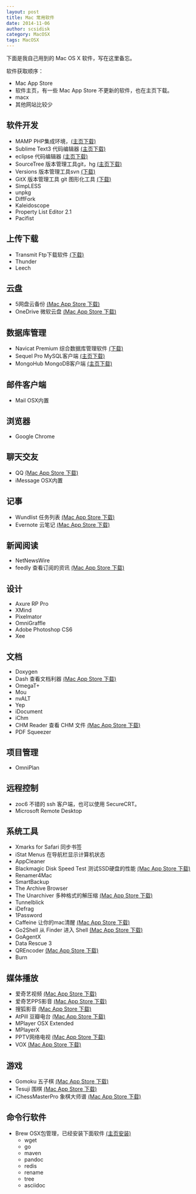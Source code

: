 ```yaml
---
layout: post
title: Mac 常用软件
date: 2014-11-06
author: scsidisk
category: MacOSX
tags: MacOSX
---
```


下面是我自己用到的 Mac OS X 软件，写在这里备忘。

软件获取顺序：

* Mac App Store
* 软件主页，有一些 Mac App Store 不更新的软件，也在主页下载。
* macx
* 其他网站比较少

## 软件开发

- MAMP PHP集成环境，[(主页下载)](http://www.mamp.info/en/downloads/)
- Sublime Text3 代码编辑器 [(主页下载)](http://www.sublimetext.com/3)
- eclipse 代码编辑器 [(主页下载)](https://www.eclipse.org)
- SourceTree 版本管理工具git，hg [(主页下载)](http://www.sourcetreeapp.com)
- Versions 版本管理工具svn [(下载)](http://soft.macx.cn/4153.htm)
- GitX 版本管理工具 git 图形化工具 [(下载)](http://soft.macx.cn/4153.htm)
- SimpLESS
- unpkg
- DiffFork
- Kaleidoscope
- Property List Editor 2.1
- Pacifist

## 上传下载

- Transmit Ftp下载软件 [(下载)](http://soft.macx.cn/2910.htm)
- Thunder
- Leech

## 云盘

- 5网盘云备份 [(Mac App Store 下载)](https://itunes.apple.com/cn/app/5wang-pan-yun-bei-fen/id615150853?mt=12)
- OneDrive 微软云盘 [(Mac App Store 下载)](https://itunes.apple.com/cn/app/onedrive/id823766827?mt=12)

## 数据库管理

- Navicat Premium 综合数据库管理软件 [(下载)](http://soft.macx.cn/soft5696.htm)
- Sequel Pro MySQL客户端 [(主页下载)](http://www.sequelpro.com)
- MongoHub MongoDB客户端 [(主页下载)](http://mongohub.todayclose.com/download)

## 邮件客户端

- Mail OSX内置

## 浏览器

- Google Chrome

## 聊天交友

- QQ [(Mac App Store 下载)](https://itunes.apple.com/cn/app/qq/id451108668?mt=12)
- iMessage OSX内置

## 记事

- Wundlist 任务列表 [(Mac App Store 下载)](https://itunes.apple.com/cn/app/qi-miao-qing-dan-ren-wu-guan/id410628904?mt=12)
- Evernote 云笔记 [(Mac App Store 下载)](https://itunes.apple.com/cn/app/yin-xiang-bi-ji/id406056744?mt=12)

## 新闻阅读

- NetNewsWire
- feedly 查看订阅的资讯 [(Mac App Store 下载)](https://itunes.apple.com/cn/app/feedly.-read-more-know-more./id865500966?mt=12)


## 设计

- Axure RP Pro
- XMind
- Pixelmator
- OmniGraffle
- Adobe Photoshop CS6
- Xee

## 文档

- Doxygen
- Dash 查看文档利器 [(Mac App Store 下载)](https://itunes.apple.com/cn/app/dash-docs-snippets/id458034879?mt=12)
- OmegaT+
- Mou
- nvALT
- Yep
- iDocument
- iChm
- CHM Reader 查看 CHM 文件 [(Mac App Store 下载)](https://itunes.apple.com/cn/app/chm-reader/id424182884?mt=12)
- PDF Squeezer

## 项目管理

- OmniPlan

## 远程控制

- zoc6 不错的 ssh 客户端，也可以使用 SecureCRT。
- Microsoft Remote Desktop

## 系统工具

- Xmarks for Safari 同步书签
- iStat Menus 在导航栏显示计算机状态
- AppCleaner
- Blackmagic Disk Speed Test 测试SSD硬盘的性能 [(Mac App Store 下载)](https://itunes.apple.com/cn/app/blackmagic-disk-speed-test/id425264550?mt=12)
- Renamer4Mac
- SmartBackup
- The Archive Browser
- The Unarchiver 多种格式的解压缩 [(Mac App Store 下载)](https://itunes.apple.com/cn/app/the-unarchiver/id425424353?mt=12)
- Tunnelblick
- iDefrag
- 1Password
- Caffeine 让你的mac清醒 [(Mac App Store 下载)](https://itunes.apple.com/cn/app/caffeine/id411246225?mt=12)
- Go2Shell 从 Finder 进入 Shell [(Mac App Store 下载)](https://itunes.apple.com/cn/app/go2shell/id445770608?mt=12)
- GoAgentX
- Data Rescue 3
- QREncoder [(Mac App Store 下载)](https://itunes.apple.com/cn/app/qrencoder/id452695239?mt=12)
- Burn

## 媒体播放

- 爱奇艺视频 [(Mac App Store 下载)](https://itunes.apple.com/cn/app/ai-qi-yi-shi-pin/id586515652?mt=12)
- 爱奇艺PPS影音 [(Mac App Store 下载)](https://itunes.apple.com/cn/app/ai-qi-yipps-ying-yin/id497091398?mt=12)
- 搜狐影音 [(Mac App Store 下载)](https://itunes.apple.com/cn/app/sou-hu-ying-yin/id777476210?mt=12)
- AtPill 豆瓣电台 [(Mac App Store 下载)](https://itunes.apple.com/cn/app/dou-ban-dian-tai/id590504521?mt=12)
- MPlayer OSX Extended
- MPlayerX
- PPTV网络电视 [(Mac App Store 下载)](https://itunes.apple.com/cn/app/pptv-wang-luo-dian-shi/id492020078?mt=12)
- VOX [(Mac App Store 下载)](https://itunes.apple.com/cn/app/vox/id461369673?mt=12)

## 游戏

- Gomoku 五子棋 [(Mac App Store 下载)](https://itunes.apple.com/cn/app/wu-zi-qi-gomoku/id686783070?mt=12)
- Tesuji 围棋 [(Mac App Store 下载)](https://itunes.apple.com/cn/app/wei-qi-jue-shou-jin-pian/id629542227?mt=12)
- iChessMasterPro 象棋大师谱 [(Mac App Store 下载)](https://itunes.apple.com/cn/app/xiang-qi-da-shi-pu/id532540231?mt=12)

## 命令行软件

- Brew OSX包管理，已经安装下面软件 [(主页安装)](http://brew.sh/)
	+ wget
	+ go
	+ maven
	+ pandoc
	+ redis
	+ rename
	+ tree
	+ asciidoc 
